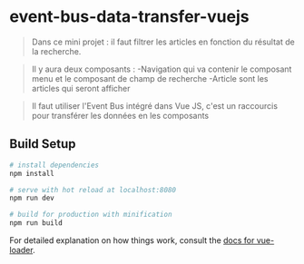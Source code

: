# event-bus-data-transfer-vuejs

> Dans ce mini projet :
> il faut filtrer les articles en fonction du résultat de la recherche.

> Il y aura deux composants :
> -Navigation qui va contenir le composant menu et le composant de champ de recherche
> -Article sont les articles qui seront afficher

> Il faut utiliser l'Event Bus intégré dans Vue JS, c'est un raccourcis pour transférer les données en les composants

## Build Setup

``` bash
# install dependencies
npm install

# serve with hot reload at localhost:8080
npm run dev

# build for production with minification
npm run build
```

For detailed explanation on how things work, consult the [docs for vue-loader](http://vuejs.github.io/vue-loader).
